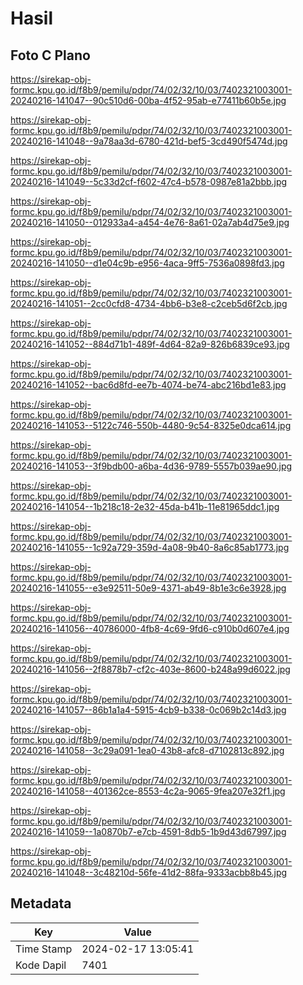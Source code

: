 # Hasil

## Foto C Plano

https://sirekap-obj-formc.kpu.go.id/f8b9/pemilu/pdpr/74/02/32/10/03/7402321003001-20240216-141047--90c510d6-00ba-4f52-95ab-e77411b60b5e.jpg

https://sirekap-obj-formc.kpu.go.id/f8b9/pemilu/pdpr/74/02/32/10/03/7402321003001-20240216-141048--9a78aa3d-6780-421d-bef5-3cd490f5474d.jpg

https://sirekap-obj-formc.kpu.go.id/f8b9/pemilu/pdpr/74/02/32/10/03/7402321003001-20240216-141049--5c33d2cf-f602-47c4-b578-0987e81a2bbb.jpg

https://sirekap-obj-formc.kpu.go.id/f8b9/pemilu/pdpr/74/02/32/10/03/7402321003001-20240216-141050--012933a4-a454-4e76-8a61-02a7ab4d75e9.jpg

https://sirekap-obj-formc.kpu.go.id/f8b9/pemilu/pdpr/74/02/32/10/03/7402321003001-20240216-141050--d1e04c9b-e956-4aca-9ff5-7536a0898fd3.jpg

https://sirekap-obj-formc.kpu.go.id/f8b9/pemilu/pdpr/74/02/32/10/03/7402321003001-20240216-141051--2cc0cfd8-4734-4bb6-b3e8-c2ceb5d6f2cb.jpg

https://sirekap-obj-formc.kpu.go.id/f8b9/pemilu/pdpr/74/02/32/10/03/7402321003001-20240216-141052--884d71b1-489f-4d64-82a9-826b6839ce93.jpg

https://sirekap-obj-formc.kpu.go.id/f8b9/pemilu/pdpr/74/02/32/10/03/7402321003001-20240216-141052--bac6d8fd-ee7b-4074-be74-abc216bd1e83.jpg

https://sirekap-obj-formc.kpu.go.id/f8b9/pemilu/pdpr/74/02/32/10/03/7402321003001-20240216-141053--5122c746-550b-4480-9c54-8325e0dca614.jpg

https://sirekap-obj-formc.kpu.go.id/f8b9/pemilu/pdpr/74/02/32/10/03/7402321003001-20240216-141053--3f9bdb00-a6ba-4d36-9789-5557b039ae90.jpg

https://sirekap-obj-formc.kpu.go.id/f8b9/pemilu/pdpr/74/02/32/10/03/7402321003001-20240216-141054--1b218c18-2e32-45da-b41b-11e81965ddc1.jpg

https://sirekap-obj-formc.kpu.go.id/f8b9/pemilu/pdpr/74/02/32/10/03/7402321003001-20240216-141055--1c92a729-359d-4a08-9b40-8a6c85ab1773.jpg

https://sirekap-obj-formc.kpu.go.id/f8b9/pemilu/pdpr/74/02/32/10/03/7402321003001-20240216-141055--e3e92511-50e9-4371-ab49-8b1e3c6e3928.jpg

https://sirekap-obj-formc.kpu.go.id/f8b9/pemilu/pdpr/74/02/32/10/03/7402321003001-20240216-141056--40786000-4fb8-4c69-9fd6-c910b0d607e4.jpg

https://sirekap-obj-formc.kpu.go.id/f8b9/pemilu/pdpr/74/02/32/10/03/7402321003001-20240216-141056--2f8878b7-cf2c-403e-8600-b248a99d6022.jpg

https://sirekap-obj-formc.kpu.go.id/f8b9/pemilu/pdpr/74/02/32/10/03/7402321003001-20240216-141057--86b1a1a4-5915-4cb9-b338-0c069b2c14d3.jpg

https://sirekap-obj-formc.kpu.go.id/f8b9/pemilu/pdpr/74/02/32/10/03/7402321003001-20240216-141058--3c29a091-1ea0-43b8-afc8-d7102813c892.jpg

https://sirekap-obj-formc.kpu.go.id/f8b9/pemilu/pdpr/74/02/32/10/03/7402321003001-20240216-141058--401362ce-8553-4c2a-9065-9fea207e32f1.jpg

https://sirekap-obj-formc.kpu.go.id/f8b9/pemilu/pdpr/74/02/32/10/03/7402321003001-20240216-141059--1a0870b7-e7cb-4591-8db5-1b9d43d67997.jpg

https://sirekap-obj-formc.kpu.go.id/f8b9/pemilu/pdpr/74/02/32/10/03/7402321003001-20240216-141048--3c48210d-56fe-41d2-88fa-9333acbb8b45.jpg


## Metadata

| Key        | Value               |
| ---------- | ------------------- |
| Time Stamp | 2024-02-17 13:05:41 |
| Kode Dapil | 7401                |



